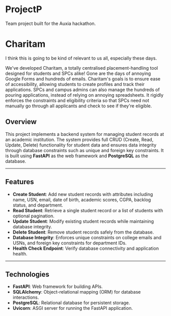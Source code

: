# ProjectP
Team project built for the Auxia hackathon.

# Charitam

I think this is going to be kind of relevant to us all, especially these days.

We've developed Charitam, a totally centralised placement-handling tool designed for students and SPCs alike! Gone are the days of annoying Google Forms and hundreds of emails. Charitam's goals is to ensure ease of accessibility, allowing students to create profiles and track their applications. SPCs and campus admins can also manage the hundreds of pouring applications, instead of relying on annoying spreadsheets. 
It rigidly enforces the constraints and eligibility criteria so that SPCs need not manually go through all applicants and check to see if they're eligible.

## Overview

This project implements a backend system for managing student records at an academic institution. The system provides full CRUD (Create, Read, Update, Delete) functionality for student data and ensures data integrity through database constraints such as unique and foreign key constraints. It is built using **FastAPI** as the web framework and **PostgreSQL** as the database.

---

## Features

- **Create Student**: Add new student records with attributes including name, USN, email, date of birth, academic scores, CGPA, backlog status, and department.
- **Read Student**: Retrieve a single student record or a list of students with optional pagination.
- **Update Student**: Modify existing student records while maintaining database integrity.
- **Delete Student**: Remove student records safely from the database.
- **Database Integrity**: Enforces unique constraints on college emails and USNs, and foreign key constraints for department IDs.
- **Health Check Endpoint**: Verify database connectivity and application health.

---

## Technologies

- **FastAPI**: Web framework for building APIs.
- **SQLAlchemy**: Object-relational mapping (ORM) for database interactions.
- **PostgreSQL**: Relational database for persistent storage.
- **Uvicorn**: ASGI server for running the FastAPI application.
